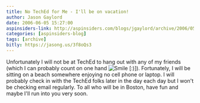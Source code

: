 ```yaml
---
title: No TechEd for Me - I'll be on vacation!
author: Jason Gaylord
date: 2006-06-05 15:27:00
aspinsiders-link: http://aspinsiders.com/blogs/jgaylord/archive/2006/05/31/68.aspx
categories: [aspinsiders-blog]
tags: [archive]
bitly: https://jasong.us/3f8oQs3
---
```


Unfortunately I will not be at TechEd to hang out with any of my friends (which I can probably count on one hand ![Smile [:)]](http://aspinsiders.com/emoticons/emotion-1.gif)). Fortunately, I will be sitting on a beach somewhere enjoying no cell phone or laptop. I will probably check in with the TechEd folks later in the day each day but I won't be checking email regularly. To all who will be in Boston, have fun and maybe I'll run into you very soon.